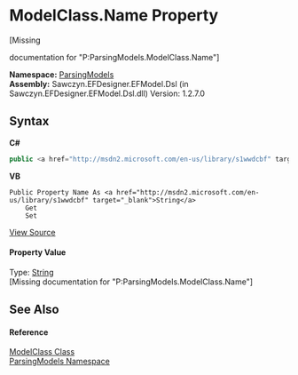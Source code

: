 # ModelClass.Name Property 
 

\[Missing <summary> documentation for "P:ParsingModels.ModelClass.Name"\]

**Namespace:**&nbsp;<a href="N_ParsingModels">ParsingModels</a><br />**Assembly:**&nbsp;Sawczyn.EFDesigner.EFModel.Dsl (in Sawczyn.EFDesigner.EFModel.Dsl.dll) Version: 1.2.7.0

## Syntax

**C#**<br />
``` C#
public <a href="http://msdn2.microsoft.com/en-us/library/s1wwdcbf" target="_blank">string</a> Name { get; set; }
```

**VB**<br />
``` VB
Public Property Name As <a href="http://msdn2.microsoft.com/en-us/library/s1wwdcbf" target="_blank">String</a>
	Get
	Set
```

<a href="https://github.com/msawczyn/EFDesigner/tree/master/src/ParsingModels/ModelClass.cs#L21" title="View the source code">View Source</a><br />

#### Property Value
Type: <a href="http://msdn2.microsoft.com/en-us/library/s1wwdcbf" target="_blank">String</a><br />\[Missing <value> documentation for "P:ParsingModels.ModelClass.Name"\]

## See Also


#### Reference
<a href="T_ParsingModels_ModelClass">ModelClass Class</a><br /><a href="N_ParsingModels">ParsingModels Namespace</a><br />